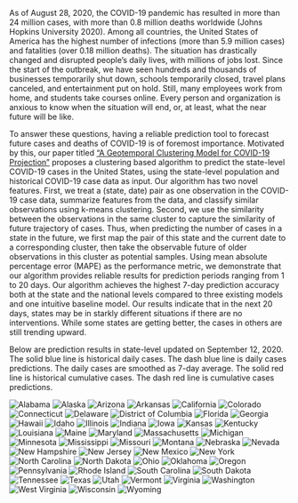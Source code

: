 As of August 28, 2020, the COVID-19 pandemic has resulted in more than 24 million cases, with more than 0.8 million deaths worldwide (Johns Hopkins University 2020). Among all countries, the United States of America has the highest number of infections (more than 5.9 million cases) and fatalities (over 0.18 million deaths). The situation has drastically changed and disrupted people’s daily lives, with millions of jobs lost. Since the start of the outbreak, we have seen hundreds and thousands of businesses temporarily shut down, schools temporarily closed, travel plans canceled, and entertainment put on hold. Still, many employees work from home, and students take courses online. Every person and organization is anxious to know when the situation will end, or, at least, what the near future will be like.

To answer these questions, having a reliable prediction tool to forecast future cases and deaths of COVID-19 is of foremost importance. Motivated by this, our paper titled 
[“A Geotemporal Clustering Model for COVID-19 Projection”](https://papers.ssrn.com/sol3/papers.cfm?abstract_id=3686506)
proposes a clustering based algorithm to predict the state-level COVID-19 cases in the United States, using the state-level population and historical COVID-19 case data as input. Our algorithm has two novel features. First, we treat a (state, date) pair as one observation in the COVID-19 case data, summarize features from the data, and classify similar observations using k-means clustering. Second, we use the similarity between the observations in the same cluster to capture the similarity of future trajectory of cases. Thus, when predicting the number of cases in a state in the future, we first map the pair of this state and the current date to a corresponding cluster, then take the observable future of older observations in this cluster as potential samples. Using mean absolute percentage error (MAPE) as the performance metric, we demonstrate that our algorithm provides reliable results for prediction periods ranging from 1 to 20 days. Our algorithm achieves the highest 7-day prediction accuracy both at the state and the national levels compared to three existing models and one intuitive baseline model. Our results indicate that in the next 20 days, states may be in starkly different situations if there are no interventions. While some states are getting better, the cases in others are still trending upward.

Below are prediction results in state-level updated on September 12, 2020.
The solid blue line is historical daily cases.
The dash blue line is daily cases predictions. The daily cases are smoothed as 7-day average. 
The solid red line is historical cumulative cases. The dash red line is cumulative cases predictions.

![Alabama](https://user-images.githubusercontent.com/67207788/93020157-a4b7ab80-f5a9-11ea-8379-8d678bfbb7ce.png)
![Alaska](https://user-images.githubusercontent.com/67207788/93020160-a84b3280-f5a9-11ea-8c1e-466bfe6bb0b5.png)
![Arizona](https://user-images.githubusercontent.com/67207788/93020161-aaad8c80-f5a9-11ea-877c-e4dad0ea6bec.png)
![Arkansas](https://user-images.githubusercontent.com/67207788/93020162-ad0fe680-f5a9-11ea-8bd2-6c3e9f5ec49c.png)
![California](https://user-images.githubusercontent.com/67207788/93020164-aed9aa00-f5a9-11ea-8344-eb60ef62fff1.png)
![Colorado](https://user-images.githubusercontent.com/67207788/93020166-b0a36d80-f5a9-11ea-950f-7e69ba80f666.png)
![Connecticut](https://user-images.githubusercontent.com/67207788/93020168-b305c780-f5a9-11ea-8dbc-6e69d5022c6b.png)
![Delaware](https://user-images.githubusercontent.com/67207788/93020170-b436f480-f5a9-11ea-9221-32ae2b1f747c.png)
![District of Columbia](https://user-images.githubusercontent.com/67207788/93020172-b5682180-f5a9-11ea-8fc2-a1f8a3c5f5a7.png)
![Florida](https://user-images.githubusercontent.com/67207788/93020173-b600b800-f5a9-11ea-9ff8-9f78918375ff.png)
![Georgia](https://user-images.githubusercontent.com/67207788/93020175-b731e500-f5a9-11ea-879a-91897040d2e5.png)
![Hawaii](https://user-images.githubusercontent.com/67207788/93020176-b7ca7b80-f5a9-11ea-9752-ea7b64807391.png)
![Idaho](https://user-images.githubusercontent.com/67207788/93020178-b8631200-f5a9-11ea-85fd-2c6bde92e5e2.png)
![Illinois](https://user-images.githubusercontent.com/67207788/93020179-b8fba880-f5a9-11ea-8cef-a939807c215e.png)
![Indiana](https://user-images.githubusercontent.com/67207788/93020180-bbf69900-f5a9-11ea-8e8f-1606a2ac2b9f.png)
![Iowa](https://user-images.githubusercontent.com/67207788/93020182-bd27c600-f5a9-11ea-8850-2c0cec1c4463.png)
![Kansas](https://user-images.githubusercontent.com/67207788/93020183-be58f300-f5a9-11ea-8df7-59bf0350761b.png)
![Kentucky](https://user-images.githubusercontent.com/67207788/93020184-bef18980-f5a9-11ea-99bb-9e229957e196.png)
![Louisiana](https://user-images.githubusercontent.com/67207788/93020186-c0bb4d00-f5a9-11ea-9878-28240fecbae3.png)
![Maine](https://user-images.githubusercontent.com/67207788/93020188-c1ec7a00-f5a9-11ea-97a3-518dc75bdeb1.png)
![Maryland](https://user-images.githubusercontent.com/67207788/93020191-c31da700-f5a9-11ea-8566-970142e34346.png)
![Massachusetts](https://user-images.githubusercontent.com/67207788/93020192-c4e76a80-f5a9-11ea-9e8f-5dc10d02bebd.png)
![Michigan](https://user-images.githubusercontent.com/67207788/93020193-c6189780-f5a9-11ea-92a2-2dedf54f73e5.png)
![Minnesota](https://user-images.githubusercontent.com/67207788/93020195-c7e25b00-f5a9-11ea-9876-5d44c83c5046.png)
![Mississippi](https://user-images.githubusercontent.com/67207788/93020196-c87af180-f5a9-11ea-9c66-3adfa95f773f.png)
![Missouri](https://user-images.githubusercontent.com/67207788/93020197-c9138800-f5a9-11ea-9348-b8fdbecb774a.png)
![Montana](https://user-images.githubusercontent.com/67207788/93020199-ca44b500-f5a9-11ea-8556-1efd96199bdb.png)
![Nebraska](https://user-images.githubusercontent.com/67207788/93020200-cb75e200-f5a9-11ea-808d-9dde27829ee7.png)
![Nevada](https://user-images.githubusercontent.com/67207788/93020201-cc0e7880-f5a9-11ea-8148-8bb8d9e33963.png)
![New Hampshire](https://user-images.githubusercontent.com/67207788/93020202-cd3fa580-f5a9-11ea-90f7-db17f624e3e3.png)
![New Jersey](https://user-images.githubusercontent.com/67207788/93020203-cdd83c00-f5a9-11ea-9b16-8b85d5c371f8.png)
![New Mexico](https://user-images.githubusercontent.com/67207788/93020205-cf096900-f5a9-11ea-829c-0617e3db6dc2.png)
![New York](https://user-images.githubusercontent.com/67207788/93020206-cfa1ff80-f5a9-11ea-83ff-05e99d0ccdda.png)
![North Carolina](https://user-images.githubusercontent.com/67207788/93020208-d0d32c80-f5a9-11ea-84cc-601d079fae59.png)
![North Dakota](https://user-images.githubusercontent.com/67207788/93020211-d2045980-f5a9-11ea-8326-9db7147b7c58.png)
![Ohio](https://user-images.githubusercontent.com/67207788/93020213-d3358680-f5a9-11ea-80b7-3c177168acc2.png)
![Oklahoma](https://user-images.githubusercontent.com/67207788/93020215-d466b380-f5a9-11ea-92e0-6946d2f28e6a.png)
![Oregon](https://user-images.githubusercontent.com/67207788/93020218-d9c3fe00-f5a9-11ea-8516-0990e6acb018.png)
![Pennsylvania](https://user-images.githubusercontent.com/67207788/93020221-ddf01b80-f5a9-11ea-82c7-a6a119c4aa2d.png)
![Rhode Island](https://user-images.githubusercontent.com/67207788/93020222-dfb9df00-f5a9-11ea-9b6a-0a3dac0f06cb.png)
![South Carolina](https://user-images.githubusercontent.com/67207788/93020225-e183a280-f5a9-11ea-9ab6-c0a7a1e7fe5c.png)
![South Dakota](https://user-images.githubusercontent.com/67207788/93020234-e47e9300-f5a9-11ea-8fbb-73ef822c1984.png)
![Tennessee](https://user-images.githubusercontent.com/67207788/93020238-e7798380-f5a9-11ea-8731-c5cf2f06322c.png)
![Texas](https://user-images.githubusercontent.com/67207788/93020239-e8aab080-f5a9-11ea-9e70-8cf6c64a6092.png)
![Utah](https://user-images.githubusercontent.com/67207788/93020240-e9dbdd80-f5a9-11ea-89d6-554543798e5f.png)
![Vermont](https://user-images.githubusercontent.com/67207788/93020243-eb0d0a80-f5a9-11ea-87bb-c636cbfae6b5.png)
![Virginia](https://user-images.githubusercontent.com/67207788/93020245-eba5a100-f5a9-11ea-9710-29748e2fa2b0.png)
![Washington](https://user-images.githubusercontent.com/67207788/93020247-ed6f6480-f5a9-11ea-9787-de427b8cadfe.png)
![West Virginia](https://user-images.githubusercontent.com/67207788/93020249-efd1be80-f5a9-11ea-80fa-3ec05696fd10.png)
![Wisconsin](https://user-images.githubusercontent.com/67207788/93020256-f8c29000-f5a9-11ea-9204-e897c8181b14.png)
![Wyoming](https://user-images.githubusercontent.com/67207788/93020259-f9f3bd00-f5a9-11ea-9112-dc1396ebd7ef.png)
